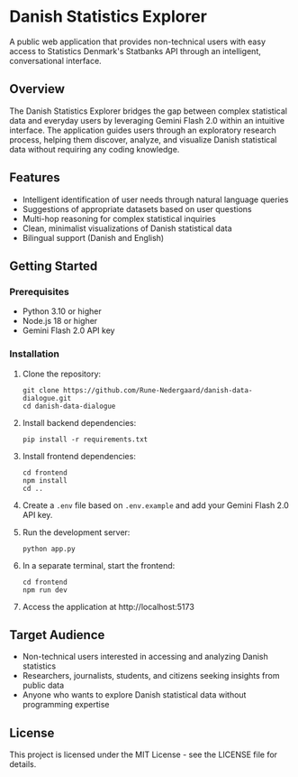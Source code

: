 # Danish Statistics Explorer

A public web application that provides non-technical users with easy access to Statistics Denmark's Statbanks API through an intelligent, conversational interface.

## Overview

The Danish Statistics Explorer bridges the gap between complex statistical data and everyday users by leveraging Gemini Flash 2.0 within an intuitive interface. The application guides users through an exploratory research process, helping them discover, analyze, and visualize Danish statistical data without requiring any coding knowledge.

## Features

- Intelligent identification of user needs through natural language queries
- Suggestions of appropriate datasets based on user questions
- Multi-hop reasoning for complex statistical inquiries
- Clean, minimalist visualizations of Danish statistical data
- Bilingual support (Danish and English)

## Getting Started

### Prerequisites

- Python 3.10 or higher
- Node.js 18 or higher
- Gemini Flash 2.0 API key

### Installation

1. Clone the repository:
   ```
   git clone https://github.com/Rune-Nedergaard/danish-data-dialogue.git
   cd danish-data-dialogue
   ```

2. Install backend dependencies:
   ```
   pip install -r requirements.txt
   ```

3. Install frontend dependencies:
   ```
   cd frontend
   npm install
   cd ..
   ```

4. Create a `.env` file based on `.env.example` and add your Gemini Flash 2.0 API key.

5. Run the development server:
   ```
   python app.py
   ```

6. In a separate terminal, start the frontend:
   ```
   cd frontend
   npm run dev
   ```

7. Access the application at http://localhost:5173

## Target Audience

- Non-technical users interested in accessing and analyzing Danish statistics
- Researchers, journalists, students, and citizens seeking insights from public data
- Anyone who wants to explore Danish statistical data without programming expertise

## License

This project is licensed under the MIT License - see the LICENSE file for details. 